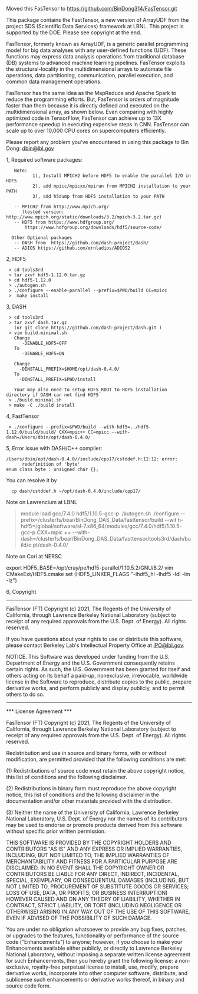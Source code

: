 
Moved this FasTensor to https://github.com/BinDong314/FasTensor.git


This package contains the FastTensor, a new version of ArrayUDF from the project SDS (Scientific Data Services) framework at LBNL. This project is supported by the DOE. Please see copyright at the end. 


FasTensor, formerly known as ArrayUDF, is a generic parallel programming model for big data analyses with any user-defined functions (UDF). These functions may express data analysis operations from traditional database (DB) systems to advanced machine learning pipelines. FasTensor exploits the structural-locality in the multidimensional arrays to automate file operations, data partitioning, communication, parallel execution, and common data management operations.

FasTensor has the same idea as the MapReduce and Apache Spark to reduce the programming efforts. But, FasTensor is orders of magnitude faster than them because it is directly defined and executed on the multidimensional array, as shown below. Even comparing with highly optimized code in TensorFlow, FasTensor can achieve up to 13X performance speedup in executing expensive steps in CNN. FasTensor can scale up to over 10,000 CPU cores on supercomputers efficiently.




Please report any problem you've encountered in using this package to  Bin Dong: dbin@lbl.gov

1, Required software packages:

```
   Note:
          1), Install MPICH2 before HDF5 to enable the parallel I/O in HDF5
          2), add mpicc/mpicxx/mpirun from MPICH2 installation to your PATH
          3), add h5dump from HDF5 installation to your PATH
	  
   -- MPICH2 from http://www.mpich.org/ 
      (tested version: http://www.mpich.org/static/downloads/3.2/mpich-3.2.tar.gz)
   -- HDF5 from https://www.hdfgroup.org/
       https://www.hdfgroup.org/downloads/hdf5/source-code/

  Other Optional packages
   -- DASH from  https://github.com/dash-project/dash/   
   -- ADIOS https://github.com/ornladios/ADIOS2
```

2, HDF5

```
 > cd tools3rd
 > tar zxvf hdf5-1.12.0.tar.gz
 > cd hdf5-1.12.0
 > ./autogen.sh
 > ./configure --enable-parallel --prefix=$PWD/build CC=mpicc
 >  make install
```

3, DASH

```
 > cd tools3rd
 > tar zxvf dash.tar.gz
   (or git clone https://github.com/dash-project/dash.git )
 > vim build.minimal.sh
   Change 
      -DENABLE_HDF5=OFF 
   To   
      -DENABLE_HDF5=ON
 
   Change 
     -DINSTALL_PREFIX=$HOME/opt/dash-0.4.0/
   To
     -DINSTALL_PREFIX=$PWD/install

   Your may also need to setup HDF5_ROOT to HDF5 installation directory if DASH can not find HDF5
 > ./build.minimal.sh
 > make -C ./build install 

```

4, FastTensor

```
 > ./configure --prefix=$PWD/build --with-hdf5=../hdf5-1.12.0/build/build/ CXX=mpic++ CC=mpicc --with-dash=/Users/dbin/opt/dash-0.4.0/
```


5, Error issue with DASH/C++ compiler:

```
/Users/dbin/opt/dash-0.4.0//include/cpp17/cstddef.h:12:12: error:
      redefinition of 'byte'
enum class byte : unsigned char {};
```

You can resolve it by 

```
  cp dash/cstddef.h ~/opt/dash-0.4.0/include/cpp17/
```


Note on Lawrencium at LBNL


> module load gcc/7.4.0 hdf5/1.10.5-gcc-p
> ./autogen.sh
> ./configure --prefix=/clusterfs/bear/BinDong_DAS_Data/fasttensor/build --wit
h-hdf5=/global/software/sl-7.x86_64/modules/gcc/7.4.0/hdf5/1.10.5-gcc-p CXX=mpic
++ --with-dash=/clusterfs/bear/BinDong_DAS_Data/fasttensor/tools3rd/dash/build/o
pt/dash-0.4.0/


Note on Cori at NERSC

export HDF5_BASE=/opt/cray/pe/hdf5-parallel/1.10.5.2/GNU/8.2/
vim CMakeExt/HDF5.cmake
set (HDF5_LINKER_FLAGS "-lhdf5_hl -lhdf5 -ldl -lm -lz")


6, Copyright 

****************************

FasTensor (FT) Copyright (c) 2021, The Regents of the University of
California, through Lawrence Berkeley National Laboratory (subject to
receipt of any required approvals from the U.S. Dept. of Energy). 
All rights reserved.

If you have questions about your rights to use or distribute this software,
please contact Berkeley Lab's Intellectual Property Office at
IPO@lbl.gov.

NOTICE.  This Software was developed under funding from the U.S. Department
of Energy and the U.S. Government consequently retains certain rights.  As
such, the U.S. Government has been granted for itself and others acting on
its behalf a paid-up, nonexclusive, irrevocable, worldwide license in the
Software to reproduce, distribute copies to the public, prepare derivative 
works, and perform publicly and display publicly, and to permit others to do so.


****************************


*** License Agreement ***

FasTensor (FT) Copyright (c) 2021, The Regents of the University of
California, through Lawrence Berkeley National Laboratory (subject to
receipt of any required approvals from the U.S. Dept. of Energy). 
All rights reserved.

Redistribution and use in source and binary forms, with or without
modification, are permitted provided that the following conditions are met:

(1) Redistributions of source code must retain the above copyright notice,
this list of conditions and the following disclaimer.

(2) Redistributions in binary form must reproduce the above copyright
notice, this list of conditions and the following disclaimer in the
documentation and/or other materials provided with the distribution.

(3) Neither the name of the University of California, Lawrence Berkeley
National Laboratory, U.S. Dept. of Energy nor the names of its contributors
may be used to endorse or promote products derived from this software
without specific prior written permission.


THIS SOFTWARE IS PROVIDED BY THE COPYRIGHT HOLDERS AND CONTRIBUTORS "AS IS"
AND ANY EXPRESS OR IMPLIED WARRANTIES, INCLUDING, BUT NOT LIMITED TO, THE
IMPLIED WARRANTIES OF MERCHANTABILITY AND FITNESS FOR A PARTICULAR PURPOSE
ARE DISCLAIMED. IN NO EVENT SHALL THE COPYRIGHT OWNER OR CONTRIBUTORS BE
LIABLE FOR ANY DIRECT, INDIRECT, INCIDENTAL, SPECIAL, EXEMPLARY, OR
CONSEQUENTIAL DAMAGES (INCLUDING, BUT NOT LIMITED TO, PROCUREMENT OF
SUBSTITUTE GOODS OR SERVICES; LOSS OF USE, DATA, OR PROFITS; OR BUSINESS
INTERRUPTION) HOWEVER CAUSED AND ON ANY THEORY OF LIABILITY, WHETHER IN
CONTRACT, STRICT LIABILITY, OR TORT (INCLUDING NEGLIGENCE OR OTHERWISE)
ARISING IN ANY WAY OUT OF THE USE OF THIS SOFTWARE, EVEN IF ADVISED OF THE
POSSIBILITY OF SUCH DAMAGE.

You are under no obligation whatsoever to provide any bug fixes, patches,
or upgrades to the features, functionality or performance of the source
code ("Enhancements") to anyone; however, if you choose to make your
Enhancements available either publicly, or directly to Lawrence Berkeley
National Laboratory, without imposing a separate written license agreement
for such Enhancements, then you hereby grant the following license: a
non-exclusive, royalty-free perpetual license to install, use, modify,
prepare derivative works, incorporate into other computer software,
distribute, and sublicense such enhancements or derivative works thereof,
in binary and source code form.
